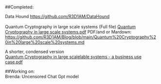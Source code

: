 

##Completed:
<br>

Data Hound https://github.com/R3D1AM/DataHound  <br><br>
Quantum Cryptography in large scale systems (Full file)
[Quantum Cryptography in large scale systems.pdf](https://github.com/user-attachments/files/16927625/Quantum.Cryptography.in.large.scale.systems.pdf)
PDF/and or Mardown: https://github.com/R3D1AM/Blog/blob/main/Quantum%20Cryptography%20in%20large%20scale%20systems.md

A shorter, condensed version  
[Quantum Cryptography in large scalelable systems - a business use case.pdf](https://github.com/user-attachments/files/16942459/Quantum.Cryptography.in.large.scalelable.systems.-.a.business.use.case.pdf)




##Working on: 
<br>Brenda: 
Uncensored Chat Gpt model
